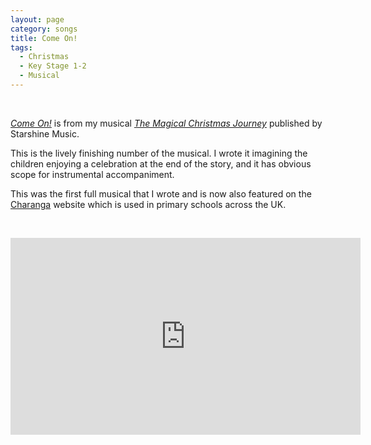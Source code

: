 ```yaml
---
layout: page
category: songs
title: Come On!
tags:
  - Christmas
  - Key Stage 1-2
  - Musical
---
```


&nbsp;

[*Come On!*](https://www.starshine.co.uk/magical-christmas-journey) is from my musical [*The Magical Christmas Journey*](https://www.starshine.co.uk/magical-christmas-journey) published by Starshine Music. 

This is the lively finishing number of the musical. I wrote it imagining the children enjoying a celebration at the end of the story, and it has obvious scope for instrumental accompaniment.

This was the first full musical that I wrote and is now also featured on the [Charanga](https://charanga.com/site/) website which is used in primary schools across the UK.

&nbsp;

<iframe width="560" height="315" src="https://www.youtube.com/embed/qqBICDtjhdk" frameborder="0" allow="accelerometer; autoplay; clipboard-write; encrypted-media; gyroscope; picture-in-picture" allowfullscreen></iframe>

&nbsp;